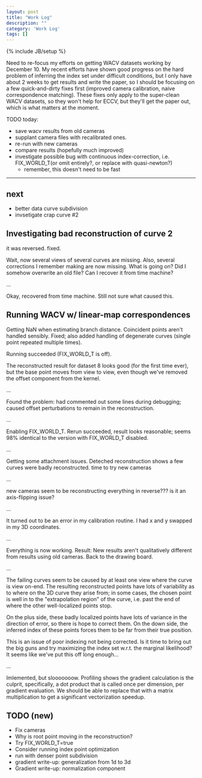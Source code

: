 ```yaml
---
layout: post
title: "Work Log"
description: ""
category: 'Work Log'
tags: []
---
```

{% include JB/setup %}

Need to re-focus my efforts on getting WACV datasets working by December 10.  My recent efforts have shown good progress on the hard problem of inferring the index set under difficult conditions, but I only have about 2 weeks to get results and write the paper, so I should be focusing on a few quick-and-dirty fixes first (improved camera calibration, naive correspondence matching).  These fixes only apply to the super-clean WACV datasets, so they won't help for ECCV, but they'll get the paper out, which is what matters at the moment.

TODO today:
    
* save wacv results from old cameras
* supplant camera files with recalibrated ones.
* re-run with new cameras
* compare results (hopefully much improved)
* investigate possible bug with continuous index-correction, i.e. FIX_WORLD_T(or omit entirely?, or replace with quasi-newton?)
    * remember, this doesn't need to be fast


----------

next
---
* better data curve subdivision
* invsetigate crap curve #2

Investigating bad reconstruction of curve 2
---------------------------------------

it was reversed. fixed.

Wait, now several views of several curves are missing.  Also, several corrections I remember making are now missing.  What is going on?  Did I somehow overwrite an old file?  Can I recover it from time machine?

...

Okay, recovered from time machine.  Still not sure what caused this.

Running WACV w/ linear-map correspondences
------------------------------------------

Getting NaN when estimating branch distance.  Coincident points aren't handled sensibly.  Fixed; also added handling of degenerate curves (single point repeated multiple times).

Running succeeded (FIX_WORLD_T is off).

The reconstructed result for dataset 8 looks good (for the first time ever), but the base point moves from view to view, even though we've removed the offset component from the kernel.

...

Found the problem:  had commented out some lines during debugging; caused offset perturbations to remain in the reconstruction.  

...

Enabling FIX_WORLD_T.  Rerun succeeded, result looks reasonable; seems 98% identical to the version with FIX_WORLD_T disabled.

...

Getting some attachment issues.  Deteched reconstruction shows a few curves were badly reconstructed. time to try new cameras

...

new cameras seem to be reconstructing everything in reverse???  is it an axis-flipping issue?

...

It turned out to be an error in my calibration routine.  I had x and y swapped in my 3D coordinates.

...

Everything is now working.  Result: New results aren't qualitatively different from results using old cameras.  Back to the drawing board.

...

The failing curves seem to be caused by at least one view where the curve is view on-end.  The resulting reconstructed points have lots of variability as to where on the 3D curve they arise from; in some cases, the chosen point is well in to the "extrapolation region" of the curve, i.e. past the end of where the other well-localized points stop.  

On the plus side, these badly localized points have lots of variance in the direction of error, so there is hope to correct them.  On the down side, the inferred index of these points forces them to be far from their true position.

This is an issue of poor indexing not being corrected.  Is it time to bring out the big guns and try maximizing the index set w.r.t. the marginal likelihood?  It seems like we've put this off long enough...

...

Imlemented, but slooooooow.  Profiling shows the gradient calculation is the culprit, specifically, a dot product that is called once per dimension, per gradient evaluation. We should be able to replace that with a matrix multiplication to get a significant vectorization speedup.



TODO (new)
--------------------

* Fix cameras
* Why is root point moving in the reconstruction?
* Try FIX_WORLD_T=true
* Consider running index point optimization
* run with denser point subdivision
* gradient write-up: generalization from 1d to 3d
* Gradient write-up: normalization component
